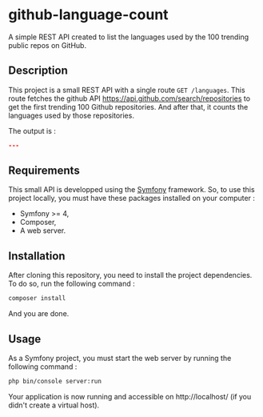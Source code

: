 # github-language-count
A simple REST API created to list the languages used by the 100 trending public repos on GitHub.

## Description
This project is a small REST API with a single route ```GET /languages```.
This route fetches the github API https://api.github.com/search/repositories to get the first trending 100 Github repositories. And after that, it counts the languages used by those repositories.

The output is :

```json
---
```

## Requirements
This small API is developped using the [Symfony](https://symfony.com/4) framework.
So, to use this project locally, you must have these packages installed on your computer :
* Symfony >= 4,
* Composer,
* A web server.

## Installation
After cloning this repository, you need to install the project dependencies.
To do so, run the following command :
```bash
composer install
```

And you are done.

## Usage
As a Symfony project, you must start the web server by running the following command :
```bash
php bin/console server:run
```

Your application is now running and accessible on http://localhost/ (if you didn't create a virtual host).
